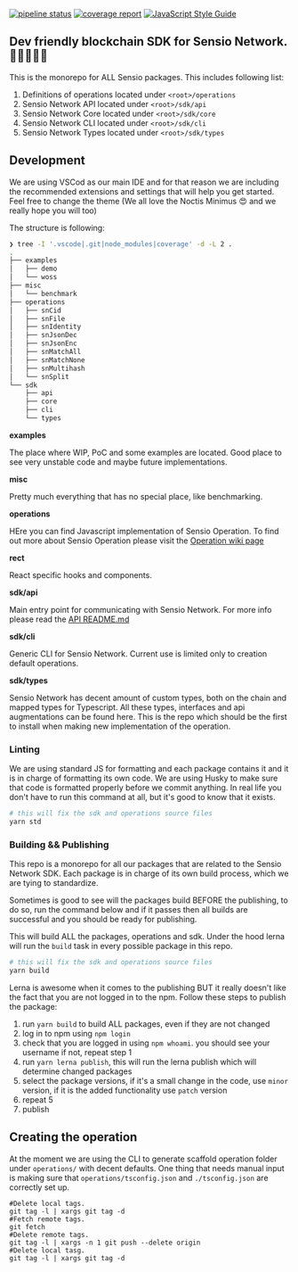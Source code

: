 [![pipeline status](https://gitlab.com/sensio_group/network-js-sdk/badges/master/pipeline.svg)](https://gitlab.com/sensio_group/network-js-sdk/-/commits/master) [![coverage report](https://gitlab.com/sensio_group/network-js-sdk/badges/master/coverage.svg)](https://gitlab.com/sensio_group/network-js-sdk/-/commits/master) [![JavaScript Style Guide](https://img.shields.io/badge/code_style-standard-brightgreen.svg)](https://standardjs.com)

## Dev friendly blockchain SDK for Sensio Network. 👩‍💻🚀👨‍💻

This is the monorepo for ALL Sensio packages. This includes following list:

1. Definitions of operations located under `<root>/operations`
2. Sensio Network API located under `<root>/sdk/api`
3. Sensio Network Core located under `<root>/sdk/core`
4. Sensio Network CLI located under `<root>/sdk/cli`
5. Sensio Network Types located under `<root>/sdk/types`

## Development

We are using VSCod as our main IDE and for that reason we are including the recommended extensions and settings that will help you get started. Feel free to change the theme (We all love the Noctis Minimus 😍 and we really hope you will too)

The structure is following:

```sh
❯ tree -I '.vscode|.git|node_modules|coverage' -d -L 2 .
.
├── examples
│   ├── demo
│   └── woss
├── misc
│   └── benchmark
├── operations
│   ├── snCid
│   ├── snFile
│   ├── snIdentity
│   ├── snJsonDec
│   ├── snJsonEnc
│   ├── snMatchAll
│   ├── snMatchNone
│   ├── snMultihash
│   └── snSplit
└── sdk
    ├── api
    ├── core
    ├── cli
    └── types

```

**examples**

The place where WIP, PoC and some examples are located. Good place to see very unstable code and maybe future implementations.

**misc**

Pretty much everything that has no special place, like benchmarking.

**operations**

HEre you can find Javascript implementation of Sensio Operation. To find out more about Sensio Operation please visit the [Operation wiki page](https://sensio.dev)

**rect**

React specific hooks and components.

**sdk/api**

Main entry point for communicating with Sensio Network. For more info please read the [API README.md](./sdk/api/README.md)

**sdk/cli**

Generic CLI for Sensio Network. Current use is limited only to creation default operations.

**sdk/types**

Sensio Network has decent amount of custom types, both on the chain and mapped types for Typescript. All these types, interfaces and api augmentations can be found here. This is the repo which should be the first to install when making new implementation of the operation.

### Linting

We are using standard JS for formatting and each package contains it and it is in charge of formatting its own code. We are using Husky to make sure that code is formatted properly before we commit anything. In real life you don't have to run this command at all, but it's good to know that it exists.

```sh
# this will fix the sdk and operations source files
yarn std
```

### Building && Publishing

This repo is a monorepo for all our packages that are related to the Sensio Network SDK. Each package is in charge of its own build process, which we are tying to standardize.

Sometimes is good to see will the packages build BEFORE the publishing, to do so, run the command below and if it passes then all builds are successful and you should be ready for publishing.

This will build ALL the packages, operations and sdk.
Under the hood lerna will run the `build` task in every possible package in this repo.

```sh
# this will fix the sdk and operations source files
yarn build
```

Lerna is awesome when it comes to the publishing BUT it really doesn't like the fact that you are not logged in to the npm. Follow these steps to publish the package:

1. run `yarn build` to build ALL packages, even if they are not changed
2. log in to npm using `npm login`
3. check that you are logged in using `npm whoami`. you should see your username if not, repeat step 1
4. run `yarn lerna publish`, this will run the lerna publish which will determine changed packages
5. select the package versions, if it's a small change in the code, use `minor` version, if it is the added functionality use `patch` version
6. repeat 5
7. publish

## Creating the operation

At the moment we are using the CLI to generate scaffold operation folder under `operations/` with decent defaults. One thing that needs manual input is making sure that `operations/tsconfig.json` and `./tsconfig.json` are correctly set up.

```
#Delete local tags.
git tag -l | xargs git tag -d
#Fetch remote tags.
git fetch
#Delete remote tags.
git tag -l | xargs -n 1 git push --delete origin
#Delete local tasg.
git tag -l | xargs git tag -d
```
